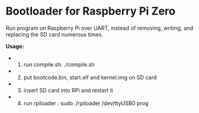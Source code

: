 # Bootloader for Raspberry Pi Zero

Run program on Raspberry Pi over UART, instead of removing, writing, and replacing
the SD card numerous times.

**Usage:**
* 1) run compile.sh: ./compile.sh
* 2) put bootcode.bin, start.elf and kernel.img on SD card
* 3) insert SD card into RPi and restart it
* 4) run rpiloader : sudo ./rpiloader /dev/ttyUSB0 prog


